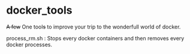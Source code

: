 # docker_tools
~~A few~~ One tool~~s~~ to improve your trip to the wonderfull world of docker.

process_rm.sh : Stops every docker containers and then removes every docker processes.
